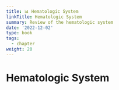 ```yaml
---
title: 📊 Hematologic System
linkTitle: Hematologic System
summary: Review of the hematologic system
date: '2022-12-02'
type: book
tags:
  - chapter
weight: 20
---
```


# Hematologic System


